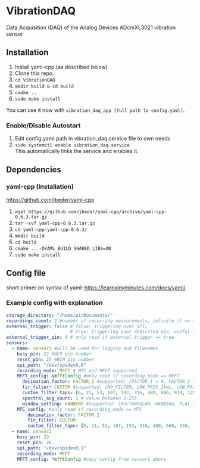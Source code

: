 # VibrationDAQ
Data Acquisition (DAQ) of the Analog Devices ADcmXL3021 vibration sensor

## Installation
1. Install yaml-cpp (as described below)
2. Clone this repo.
3. `cd VibrationDAQ`
4. `mkdir build & cd build`
5. `cmake ..`
6. `sudo make install`

You can use it now with `vibration_daq_app [full path to config.yaml]`.

### Enable/Disable Autostart
1. Edit config.yaml path in vibration_daq.service file to own needs 
2. `sudo systemctl enable vibration_daq.service`    
    This automatically links the service and enables it.

## Dependencies
### yaml-cpp (Installation)
https://github.com/jbeder/yaml-cpp
1. `wget https://github.com/jbeder/yaml-cpp/archive/yaml-cpp-0.6.3.tar.gz`
2. `tar -xvf yaml-cpp-0.6.3.tar.gz`
3. `cd yaml-cpp-yaml-cpp-0.6.3/`
4. `mkdir build`
5. `cd build`
6. `cmake .. -DYAML_BUILD_SHARED_LIBS=ON`
7. `sudo make install`

## Config file
short primer on syntax of yaml: https://learnxinyminutes.com/docs/yaml/

### Example config with explanation
```yaml
storage_directory: "/home/pi/Documents/"
recordings_count: 2 #number of recurring measurements, infinite if == 0 
external_trigger: false # false: triggering over SPI; 
                        # true: triggering over dedicated pin, useful for triggering multiple sensor at exact same time (connect them to same pin)
external_trigger_pin: 4 # only read if external_trigger == true
sensors:
  - name: sensor1 #will be used for logging and filenames
    busy_pin: 22 #BCM pin number
    reset_pin: 27 #BCM pin number
    spi_path: "/dev/spidev0.0"
    recording_mode: MFFT # MTC and MFFT supported
    MFFT_config: &mfftConfig #only read if recording_mode == MFFT
      decimation_factor: FACTOR_2 #supported: [FACTOR_1 = 0, FACTOR_2 = 1, FACTOR_4 = 2, FACTOR_8 = 3, FACTOR_16 = 4, FACTOR_32 = 5, FACTOR_64 = 6, FACTOR_128 = 7]
      fir_filter: CUSTOM #supported: [NO_FILTER, LOW_PASS_1kHz, LOW_PASS_5kHz, LOW_PASS_10kHz, HIGH_PASS_1kHz, HIGH_PASS_5kHz, HIGH_PASS_10kHz, CUSTOM]
      custom_filter_taps: [6, 21, 53, 107, 193, 316, 480, 686, 930, 1203, 1490, 1774, 2034, 2251, 2407, 2489, 2489, 2407, 2251, 2034, 1774, 1490, 1203, 930, 686, 480, 316, 193, 107, 53, 21, 6]
      spectral_avg_count: 2 # value between 1-255
      window_setting: HANNING #supported: [RECTANGULAR, HANNING, FLAT_TOP]
    MTC_config: #only read if recording_mode == MTC
        decimation_factor: FACTOR_2
        fir_filter: CUSTOM
        custom_filter_taps: [6, 21, 53, 107, 193, 316, 480, 686, 930, 1203, 1490, 1774, 2034, 2251, 2407, 2489, 2489, 2407, 2251, 2034, 1774, 1490, 1203, 930, 686, 480, 316, 193, 107, 53, 21, 6]
  - name: sensor2
    busy_pin: 23
    reset_pin: 26
    spi_path: "/dev/spidev0.1"
    recording_mode: MFFT
    MFFT_config: *mfftConfig #copy config from sensor1 above
```
